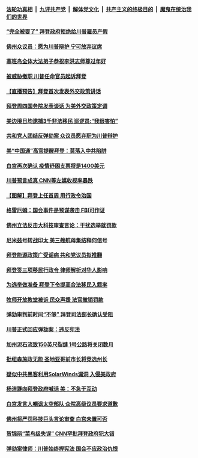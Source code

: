 

####  [法轮功真相](../../../../basic/blob/master/README.md?t=02050431) &nbsp;|&nbsp; [九评共产党](../../../../9ping.md/blob/master/README.md?t=02050431) &nbsp;|&nbsp; [解体党文化](../../../../jtdwh.md/blob/master/README.md?t=02050431)  &nbsp;|&nbsp; [共产主义的终极目的](../../../../gczydzjmd.md/blob/master/README.md?t=02050431) &nbsp;|&nbsp; [魔鬼在统治我们的世界](../../../../mgztzwmdsj.md/blob/master/README.md?t=02050431) 

#### [“完全被耍了” 拜登政府拒绝给川普雇员产假](../pages/prog203/a103046926.md?t=02050431) 

#### [佛州众议员：愿为川普辩护 宁可放弃议席](../pages/prog203/a103047091.md?t=02050431) 

#### [塞班岛全体大法弟子恭祝李洪志师尊过年好](../pages/prog203/a103047121.md?t=02050431) 

#### [被威胁撤职 川普任命官员起诉拜登](../pages/prog203/a103047062.md?t=02050431) 

#### [【直播预告】拜登首次发表外交政策讲话](../pages/prog203/a103047095.md?t=02050431) 

#### [拜登周四国务院发表谈话 为美外交政策定调](../pages/prog203/a103047088.md?t=02050431) 

#### [美边境日均逮捕3千非法移民 巡逻员:“我很害怕”](../pages/prog203/a103046919.md?t=02050431) 

#### [共和党人团结反弹劾案 众议员愿弃职为川普辩护](../pages/prog203/a103046956.md?t=02050431) 

#### [美“中国通”高官提醒拜登：莫落入中共陷阱](../pages/prog203/a103046846.md?t=02050431) 

#### [白宫再次确认 疫情纾困支票将是1400美元](../pages/prog203/a103046776.md?t=02050431) 

#### [川普预言成真 CNN等左媒收视率暴跌](../pages/prog203/a103046761.md?t=02050431) 

#### [【图解】拜登上任首周 用行政令治国](../pages/prog203/a103046575.md?t=02050431) 

#### [格雷厄姆：国会事件是预谋袭击 FBI可作证](../pages/prog203/a103046459.md?t=02050431) 

#### [佛州立法反击大科技审查言论：干扰选举就罚款](../pages/prog203/a103046388.md?t=02050431) 

#### [尼米兹号转战印太 美三艘航母集结释何信号](../pages/prog203/a103046533.md?t=02050431) 

#### [拜登能源政策广受诟病 共和党议员拟推翻](../pages/prog203/a103046496.md?t=02050431) 

#### [拜登签三项移民行政令 律师解析对华人影响](../pages/prog203/a103046477.md?t=02050431) 

#### [为选举做准备 拜登下令提高合法移民入籍率](../pages/prog203/a103046188.md?t=02050431) 

#### [牧师开放教堂被诉 民众声援  法官撤销罚款](../pages/prog203/a103046377.md?t=02050431) 

#### [弹劾审判前时间“不够” 拜登司法部长确认受阻](../pages/prog203/a103046200.md?t=02050431) 

#### [川普正式回应弹劾案：违反宪法](../pages/prog203/a103046264.md?t=02050431) 

#### [加州泥石流致150英尺裂缝 1号公路将关闭数月](../pages/prog203/a103046302.md?t=02050431) 

#### [批纽森施政无能 圣地亚哥前市长将竞选州长](../pages/prog203/a103046300.md?t=02050431) 

#### [疑似中共黑客利用SolarWinds漏洞 入侵美政府](../pages/prog203/a103046275.md?t=02050431) 

#### [杨洁篪向拜登政府喊话 美：不急于互动](../pages/prog203/a103046262.md?t=02050431) 

#### [白宫发言人嘲讽太空部队 众院高级议员要求道歉](../pages/prog203/a103046193.md?t=02050431) 

#### [佛州将严罚科技巨头言论审查 白宫未置可否](../pages/prog203/a103046213.md?t=02050431) 

#### [贺锦丽“菜鸟级失误” CNN罕批拜登政府犯大错](../pages/prog203/a103046102.md?t=02050431) 

#### [弹劾案律师：川普始终捍宪法 国会不应政治仇恨](../pages/prog203/a103046096.md?t=02050431) 

